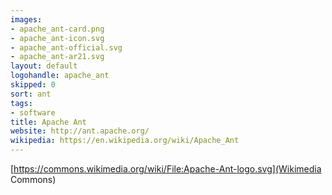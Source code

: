 ```yaml
---
images:
- apache_ant-card.png
- apache_ant-icon.svg
- apache_ant-official.svg
- apache_ant-ar21.svg
layout: default
logohandle: apache_ant
skipped: 0
sort: ant
tags:
- software
title: Apache Ant
website: http://ant.apache.org/
wikipedia: https://en.wikipedia.org/wiki/Apache_Ant
---
```


[https://commons.wikimedia.org/wiki/File:Apache-Ant-logo.svg](Wikimedia Commons)
